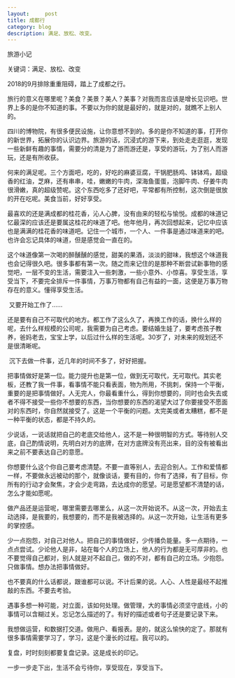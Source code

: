 ```yaml
---
layout:     post
title: 成都行  
category: blog
description: 满足、放松、改变。
---
```




旅游小记

关键词：满足、放松、改变

2018的9月排除重重阻碍，踏上了成都之行。

​	旅行的意义在哪里呢？美食？美景？美人？美事？对我而言应该是增长见识吧。世界上多的是你不知道的事。不要以为你的就是最好的，就是对的，就瞧不上别人的。

​	四川的博物院，有很多便民设施，让你意想不到的。多的是你不知道的事，打开你的新世界，拓展你的认识边界。旅游的话，沉浸式的游下来，到处走走逛逛，发现一些新鲜有趣的事情，需要分的清是为了游而游还是，享受的游玩，为了别人而游玩，还是有所收获。

​	何来的满足呢。三个方面吧，吃的，好吃的麻婆豆腐，干锅肥肠鸡、钵钵鸡，超级香的红油，芝麻，还有串串，哇，嫩嫩的牛肉，深海鱼蛋蛋，泡脚牛肉、仔姜牛肉很滑嫩，真的超级赞呢。这个东西吃多了还好吧，平常都有所控制，这次倒是很放的开在吃呢。美食当前，好好享受。

​	最喜欢的还是满成都的桂花香，沁人心脾，没有由来的轻松与愉悦。成都的味道记忆最深的应该还是要属这桂花的味道了吧。他年他月，再次回想起来，记忆中应该也是满满的桂花香的味道吧。记住一个城市，一个人、一件事是通过味道来的吧。也许会忘记具体的味道，但是感觉会一直在的。

​	这个味道像第一次喝的醉醺醺的感觉，甜美的果酒，淡淡的甜味，我想这个味道我也会记得很久吧。很多事都有第一次。随之而来记住的是那种不断尝试新事物的感觉吧，一层不变的生活，需要注入一些刺激，一些小意外、小惊喜。享受生活，享受当下，不要完全排斥一件事情，万事万物都有自己有益的一面，这便是万事万物存在的意义。懂得享受生活。

​	又要开始工作了……

​	还是要有自己不可取代的地方。都工作了这么久了，再换工作的话，换什么样的呢，去什么样规模的公司呢，我需要为自己考虑。要结婚生娃了，要考虑孩子教养，爸妈老去，宝宝上学，以后过什么样的生活呢。30岁了，对未来的规划还不是很清晰呢。

​	沉下去做一件事，近几年的时间不多了，好好把握。

​	把事情做好是第一位。能力提升也是第一位，做到无可取代，无可取代。其实老板，还教了我一件事，看事情不能只看表面，物为所用，不挑刺，保持一个平衡，重要的是把事情做好。人无完人，你最看重什么，得到你想要的，同时也会失去或者不得不接受一些你不想要的东西，当你想要的东西的渴望大过了你要接受不愿面对的东西时，你自然就接受了。这是一个平衡的问题。太完美或者太糟糕，都不是一种平衡的状态，都是不持久的。

​	少说话，一说话就把自己的老底交给他人，这不是一种很明智的方式。等待别人交底，自己酌情说明，先明白对方的底牌，在对方底牌没有亮出来，目的没有被看出来之前不要表达自己的意愿。

​	你想要什么这个你自己要考虑清楚。不要一直等别人，去迎合别人。工作和爱情都一样，不要做永远被动的那个，就像谈话，要有目的，你有了选择，有了目标，你所有的行动才会聚焦，才会少走弯路，去达成你的愿望。可是愿望都不清楚的话，怎么才能如愿呢。

​	做产品还是运营呢，哪里需要去哪里么，从这一次开始说不。从这一次，开始去主动选择，是我要的，我想要的，而不是我被选择的。从这一次开始，让生活有更多的掌控感。

​	少一点抱怨，对自己对他人。把自己的事情做好，少传播负能量。多一点期待，一点点尝试。少论他人是非，站在每个人的立场上，他人的行为都是无可厚非的。也不要觉得自己都对，别人就是对不起自己，做的不对，都有自己的立场。少抱怨。只做事情。想办法把事情做好。

​	也不要真的什么话都说，跟谁都可以说。不计后果的说。人心、人性是最经不起推敲的东西。不要去考验。

​	遇事多想一种可能，对立面，该如何处理。做管理，大的事情必须坚守底线，小的事情可以含糊过关。忘记怎么描述的了。有好的描述或者句子还是要记录下来。

​	我想做运营，和数据打交道。做用户、看报表。是的，就这么愉快的定了。那就有很多事情需要学习了，学习，这是个漫长的过程。我可以的。

复盘，时时刻刻都要复盘记录。这是成长的印记。

一步一步走下出，生活不会亏待你，享受现在，享受当下。

